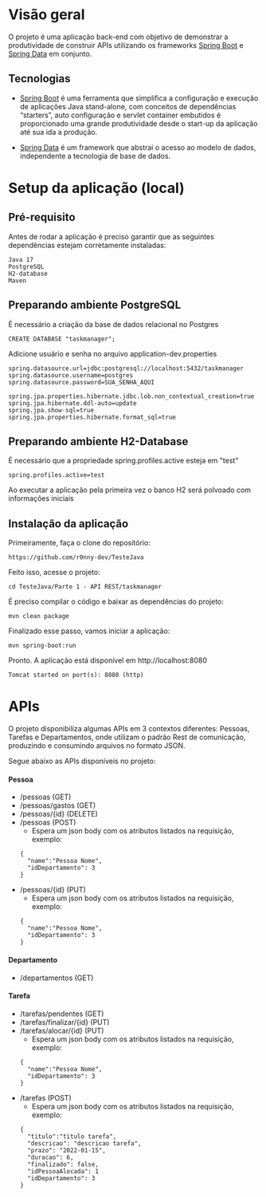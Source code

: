 # Visão geral

O projeto é uma aplicação back-end com objetivo de demonstrar a produtividade de construir APIs utilizando os frameworks [Spring Boot](https://projects.spring.io/spring-boot) e [Spring Data](http://projects.spring.io/spring-data) em conjunto.

## Tecnologias

- [Spring Boot](https://projects.spring.io/spring-boot) é uma ferramenta que simplifica a configuração e execução de aplicações Java stand-alone,  com conceitos de dependências “starters”, auto configuração e servlet container embutidos é proporcionado uma grande produtividade desde o start-up da aplicação até sua ida a produção.
 
- [Spring Data](http://projects.spring.io/spring-data/) é um framework que abstrai o acesso ao modelo de dados, independente a tecnologia de base de dados.
 
# Setup da aplicação (local)

## Pré-requisito

Antes de rodar a aplicação é preciso garantir que as seguintes dependências estejam corretamente instaladas:
```
Java 17
PostgreSQL
H2-database
Maven 
```

## Preparando ambiente PostgreSQL

É necessário a criação da base de dados relacional no Postgres

```
CREATE DATABASE "taskmanager";
```

Adicione usuário e senha no arquivo application-dev.properties

```
spring.datasource.url=jdbc:postgresql://localhost:5432/taskmanager
spring.datasource.username=postgres
spring.datasource.password=SUA_SENHA_AQUI

spring.jpa.properties.hibernate.jdbc.lob.non_contextual_creation=true
spring.jpa.hibernate.ddl-auto=update
spring.jpa.show-sql=true
spring.jpa.properties.hibernate.format_sql=true
```

## Preparando ambiente H2-Database

É necessário que a propriedade spring.profiles.active esteja em "test"

```
spring.profiles.active=test
```

Ao executar a aplicação pela primeira vez o banco H2 será polvoado com informações iniciais

## Instalação da aplicação

Primeiramente, faça o clone do repositório:
```
https://github.com/r0nny-dev/TesteJava
```
Feito isso, acesse o projeto:
```
cd TesteJava/Parte 1 - API REST/taskmanager
```
É preciso compilar o código e baixar as dependências do projeto:
```
mvn clean package
```
Finalizado esse passo, vamos iniciar a aplicação:
```
mvn spring-boot:run
```
Pronto. A aplicação está disponível em http://localhost:8080
```
Tomcat started on port(s): 8080 (http)
```

# APIs

O projeto disponibiliza algumas APIs em 3 contextos diferentes: Pessoas, Tarefas e Departamentos, onde utilizam o padrão Rest de comunicação, produzindo e consumindo arquivos no formato JSON.

Segue abaixo as APIs disponíveis no projeto:

#### Pessoa

 - /pessoas (GET)
 - /pessoas/gastos (GET)
 - /pessoas/{id} (DELETE)
 - /pessoas (POST)
     - Espera um json body com os atributos listados na requisição, exemplo:
    ```
    {
      "name":"Pessoa Nome",
      "idDepartamento": 3
    }
    ```
 - /pessoas/{id} (PUT)
     - Espera um json body com os atributos listados na requisição, exemplo:
    ```
    {
      "name":"Pessoa Nome",
      "idDepartamento": 3
    }
    ```

#### Departamento

 - /departamentos (GET)
 
 #### Tarefa
 
  - /tarefas/pendentes (GET)
  - /tarefas/finalizar/{id} (PUT)
  - /tarefas/alocar/{id} (PUT)
     - Espera um json body com os atributos listados na requisição, exemplo:
    ```
    {
      "name":"Pessoa Nome",
      "idDepartamento": 3
    }
    ```
- /tarefas (POST)
     - Espera um json body com os atributos listados na requisição, exemplo:
    ```
    {
      "titulo":"titulo tarefa",
      "descricao": "descricao tarefa",
      "prazo": "2022-01-15",
      "duracao": 6,
      "finalizado": false,
	  "idPessoaAlocada": 1
	  "idDepartamento": 3 
    }